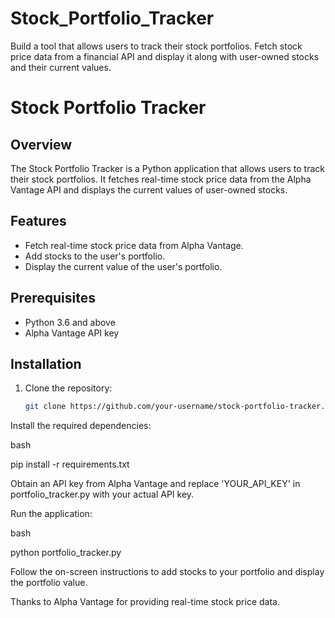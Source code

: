 # Stock_Portfolio_Tracker
Build a tool that allows users to track their stock portfolios. Fetch stock price data from a financial API and display it along with user-owned stocks and their current values.

# Stock Portfolio Tracker

## Overview

The Stock Portfolio Tracker is a Python application that allows users to track their stock portfolios. It fetches real-time stock price data from the Alpha Vantage API and displays the current values of user-owned stocks.

## Features

- Fetch real-time stock price data from Alpha Vantage.
- Add stocks to the user's portfolio.
- Display the current value of the user's portfolio.

## Prerequisites

- Python 3.6 and above
- Alpha Vantage API key

## Installation

1. Clone the repository:

   ```bash
   git clone https://github.com/your-username/stock-portfolio-tracker.git

Install the required dependencies:

bash

pip install -r requirements.txt

Obtain an API key from Alpha Vantage and replace 'YOUR_API_KEY' in portfolio_tracker.py with your actual API key.

Run the application:

bash

python portfolio_tracker.py

Follow the on-screen instructions to add stocks to your portfolio and display the portfolio value.

Thanks to Alpha Vantage for providing real-time stock price data.
